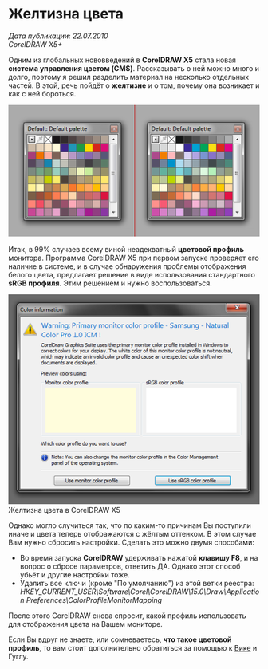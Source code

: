 # Желтизна цвета

_Дата публикации: 22.07.2010_   
_CorelDRAW X5+_

Одним из глобальных нововведений в **CorelDRAW X5** стала новая **система управления цветом (CMS)**. Рассказывать о ней можно много и долго, поэтому я решил разделить материал на несколько отдельных частей. В этой, речь пойдёт о **желтизне** и о том, почему она возникает и как с ней бороться.

![Желтизна цвета в CorelDRAW X5](./38829822-ae2e-408d-a20c-2392eacd6854.png)

Итак, в 99% случаев всему виной неадекватный **цветовой профиль** монитора. Программа CorelDRAW X5 при первом запуске проверяет его наличие в системе, и в случае обнаружения проблемы отображения белого цвета, предлагает решение в виде использования стандартного **sRGB профиля**. Этим решением и нужно воспользоваться.

![Желтизна цвета в CorelDRAW X5](./6de0838a-a4ec-4089-950e-0a7f027ca9cf.png)<span>Желтизна цвета в CorelDRAW X5</span>

Однако могло случиться так, что по каким-то причинам Вы поступили иначе и цвета теперь отображаются с жёлтым оттенком. В этом случае Вам нужно сбросить настройки. Сделать это можно двумя способами:

* Во время запуска **CorelDRAW** удерживать нажатой **клавишу F8**, и на вопрос о сбросе параметров, ответить ДА. Однако этот способ убьёт и другие настройки тоже.
* Удалить все ключи (кроме "По умолчанию") из этой ветки реестра: _HKEY_CURRENT_USER\Software\Corel\CorelDRAW\15.0\Draw\Application Preferences\ColorProfileMonitorMapping_

После этого CorelDRAW снова спросит, какой профиль использовать для отображения цвета на Вашем мониторе.

Если Вы вдруг не знаете, или сомневаетесь, **что такое цветовой профиль**, то вам стоит дополнительно обратиться за помощью к [Вике](http://ru.wikipedia.org/wiki/ICC-профиль) и Гуглу.
